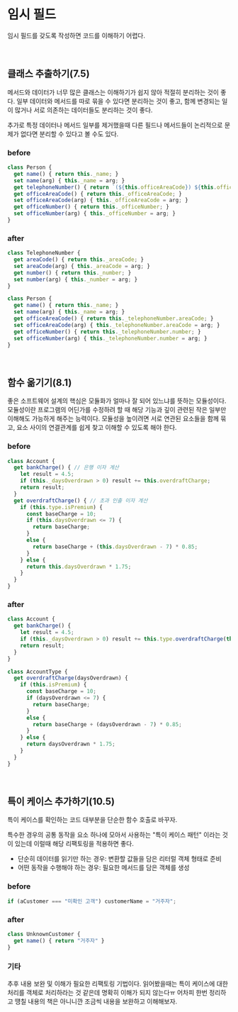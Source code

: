 # 임시 필드
임시 필드를 갖도록 작성하면 코드를 이해하기 어렵다.

</br>

## 클래스 추출하기(7.5)

메서드와 데이터가 너무 많은 클래스는 이해하기가 쉽지 않아 적절히 분리하는 것이 좋다. 일부 데이터와 메서드를 따로 묶을 수 있다면 분리하는 것이 좋고, 함께 변경되는 일이 많거나 서로 의존하는 데이터들도 분리하는 것이 좋다.

추가로 특정 데이터나 메서드 일부를 제거했을때 다른 필드나 메서드들이 논리적으로 문제가 없다면 분리할 수 있다고 볼 수도 있다.

### before

```javascript
class Person {
  get name() { return this._name; }
  set name(arg) { this._name = arg; }
  get telephoneNumber() { return `(${this.officeAreaCode}) ${this.officeNumber}` };
  get officeAreaCode() { return this._officeAreaCode; }
  set officeAreaCode(arg) { this._officeAreaCode = arg; }
  get officeNumber() { return this._officeNumber; }
  set officeNumber(arg) { this._officeNumber = arg; }
}
```

### after

```javascript
class TelephoneNumber {
  get areaCode() { return this._areaCode; }
  set areaCode(arg) { this._areaCode = arg; }
  get number() { return this._number; }
  set number(arg) { this._number = arg; }
}

class Person {
  get name() { return this._name; }
  set name(arg) { this._name = arg; }
  get officeAreaCode() { return this._telephoneNumber.areaCode; }
  set officeAreaCode(arg) { this._telephoneNumber.areaCode = arg; }
  get officeNumber() { return this._telephoneNumber.number; }
  set officeNumber(arg) { this._telephoneNumber.number = arg; }
}
```

</br>


## 함수 옮기기(8.1)

좋은 소프트웨어 설계의 핵심은 모듈화가 얼마나 잘 되어 있느냐를 뜻하는 모듈성이다. 모듈성이란 프로그램의 어딘가를 수정하려 할 때 해당 기능과 깊이 관련된 작은 일부만 이해해도 가능하게 해주는 능력이다. 모듈성을 높이려면 서로 연관된 요소들을 함께 묶고, 요소 사이의 연결관계를 쉽게 찾고 이해할 수 있도록 해야 한다.

### before

```javascript
class Account {
  get bankCharge() { // 은행 이자 계산 
    let result = 4.5;
    if (this._daysOverdrawn > 0) result += this.overdraftCharge;
    return result;
  }
  get overdraftCharge() { // 초과 인출 이자 계산
    if (this.type.isPremium) {
      const baseCharge = 10;
      if (this.daysOverdrawn <= 7) {
        return baseCharge;
      }
      else {
        return baseCharge + (this.daysOverdrawn - 7) * 0.85;
      }
    } else {
      return this.daysOverdrawn * 1.75;
    }
  }
}
```

### after

```javascript
class Account {
  get bankCharge() {
    let result = 4.5;
    if (this._daysOverdrawn > 0) result += this.type.overdraftCharge(this.daysOverdrawn);
    return result;
  }
}

class AccountType {
  get overdraftCharge(daysOverdrawn) {
    if (this.isPremium) {
      const baseCharge = 10;
      if (daysOverdrawn <= 7) {
        return baseCharge;
      }
      else {
        return baseCharge + (daysOverdrawn - 7) * 0.85;
      }
    } else {
      return daysOverdrawn * 1.75;
    }
  }
}
```

</br>



## 특이 케이스 추가하기(10.5)

특이 케이스를 확인하는 코드 대부분을 단순한 함수 호출로 바꾸자. 

특수한 경우의 공통 동작을 요소 하나에 모아서 사용하는 "특이 케이스 패턴" 이라는 것이 있는데 이럴때 해당 리팩토링을 적용하면 좋다.

- 단순히 데이터를 읽기만 하는 경우: 변환할 값들을 담은 리터럴 객체 형태로 준비
- 어떤 동작을 수행해야 하는 경우: 필요한 메서드를 담은 객체를 생성

### before
```js
if (aCustomer === "미확인 고객") customerName = "거주자";
```

### after
```js
class UnknownCustomer {
  get name() { return "거주자" }
}
```

### 기타
추후 내용 보완 및 이해가 필요한 리팩토링 기법이다. 읽어봤을때는 특이 케이스에 대한 처리를 객체로 처리하라는 것 같은데 명확히 이해가 되지 않는다ㅠ 어차피 한번 정리하고 떙칠 내용의 책은 아니니깐 조금씩 내용을 보완하고 이해해보자.